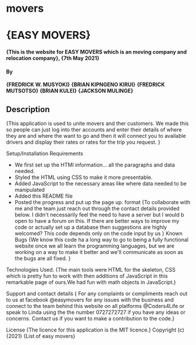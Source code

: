 # movers
# {EASY MOVERS}

#### {This is the website for EASY MOVERS which is an moving company and relocation company}, {7th May 2021}
#### By

**{FREDRICK W. MUSYOKI}**
**{BRIAN KIPNGENO KIRUI}**
**{FREDRICK MUTSOTSO}**
**{BRIAN KULEI}**
**{JACKSON MULINGE}**

## Description
{This application is used to unite movers and ther customers. We made this so people can just log into ther accounts and enter their details of 
where they are and where the want to go and then it will connect you to available drivers and display their rates or rates for the trip you request. }

Setup/Installation Requirements
* We first set up the HTMl information… all the paragraphs and data needed.
* Styled the HTML using CSS to make it more presentable.
* Added JavaScript to the necessary areas like where data needed to be manipulated
* Added this README file
* Posted the progress and put up the page up.
format {To collaborate with me and the team just reach out through the contact details provided below.
I didn't necessarily feel the need to have a server but I would b open to have a forum on this. 
If there are better ways to improve my code or actually set up a database then suggestions are highly welcomed?
This code depends only on the code input by us }
Known Bugs
{We know this code ha a long way to go to being a fully functional website once we all learn the programming languages, but we are working on a way to make it better and we'll communicate
as soon as the bugs are all fixed. }

Technologies Used.
{The main tools were HTML for the skeleton, CSS which is pretty fun to work with then additions of JavaScript in this remarkable page of ours.We had fun with math objects in JavaScript.}

Support and contact details
{ For any complaints or compliments reach out to us at facebook @easymovers for any issues with the business and connect to the team behind this website on all platforms @Coders4Life or speak to Linda using the the number 0727272727 if you have any ideas or concerns.
Contact us if you want to make a contribution to the code.}

License
{The licence for this application is the MIT licence.} Copyright (c) {2021} {List of easy movers}

